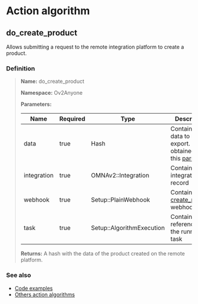 # Action algorithm

## do_create_product

Allows submitting a request to the remote integration platform to create a product.
    
### Definition

> **Name:** do_create_product
> 
> **Namespace:** Ov2Anyone
>
> **Parameters:**
> 
> | Name | Required | Type | Description |
> | ---- | -------- | ---- | ----------- |
> | data | true | Hash | Contains the data to be export. This is obtained from this [parser](../parser-algorithms/parse_from_di_2_api_request_product.md). |
> | integration | true | OMNAv2::Integration | Contains integration record |
> | webhook | true | Setup::PlainWebhook | Contains the [create_product](../webhooks/overview?id=create_product) webhook |
> | task | true | Setup::AlgorithmExecution | Contains a reference to the running task |
>
> **Returns:** A hash with the data of the product created on the remote platform.

### See also
* [Code examples](https://cenit.io/algorithm?f[name][40703][o]=is&f[name][40703][v]=do_create_product&f[namespace][40840][o]=starts_with&f[namespace][40840][v]=Ov2)
* [Others action algorithms](overview?id=do_create_product)